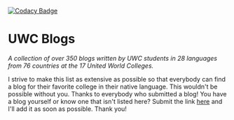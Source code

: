 [![Codacy Badge](https://api.codacy.com/project/badge/Grade/2d8734becc4c452ab3c4db9875435a55)](https://www.codacy.com/app/connor_baer/uwcblogs?utm_source=github.com&amp;utm_medium=referral&amp;utm_content=uwc/uwcblogs&amp;utm_campaign=Badge_Grade)

# UWC Blogs

_A collection of over 350 blogs written by UWC students in 28 languages from 76 countries at the 17 United World Colleges._

I strive to make this list as extensive as possible so that everybody can find a blog for their favorite college in their native language. This wouldn't be possible without you. Thanks to everybody who submitted a blog! You have a blog yourself or know one that isn't listed here? Submit the link [here](http://uwcblogs.com/submit) and I'll add it as soon as possible. Thank you!

